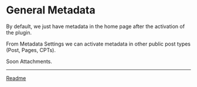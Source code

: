 # General Metadata

By default, we just have metadata in the home page after the activation of the plugin.

From Metadata Settings we can activate metadata in other public post types (Post, Pages, CPTs).

Soon Attachments.

---

[Readme](//Readme.md)
